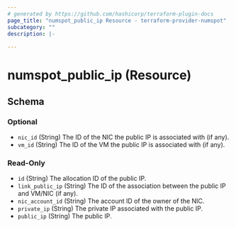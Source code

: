 ```yaml
---
# generated by https://github.com/hashicorp/terraform-plugin-docs
page_title: "numspot_public_ip Resource - terraform-provider-numspot"
subcategory: ""
description: |-
  
---
```


# numspot_public_ip (Resource)





<!-- schema generated by tfplugindocs -->
## Schema

### Optional

- `nic_id` (String) The ID of the NIC the public IP is associated with (if any).
- `vm_id` (String) The ID of the VM the public IP is associated with (if any).

### Read-Only

- `id` (String) The allocation ID of the public IP.
- `link_public_ip` (String) The ID of the association between the public IP and VM/NIC (if any).
- `nic_account_id` (String) The account ID of the owner of the NIC.
- `private_ip` (String) The private IP associated with the public IP.
- `public_ip` (String) The public IP.
